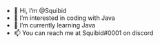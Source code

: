 - 👋 Hi, I’m @Squibid
- 👀 I’m interested in coding with Java
- 🌱 I’m currently learning Java
- 📫 You can reach me at Squibid#0001 on discord

<!---
Squibid/Squibid is a ✨ special ✨ repository because its `README.md` (this file) appears on your GitHub profile.
You can click the Preview link to take a look at your changes.
--->
